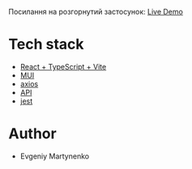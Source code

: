Посилання на розгорнутий застосунок: [Live Demo](https://stellular-sprite-09e14f.netlify.app/)

# Tech stack

- [React + TypeScript + Vite](https://vite.dev/guide/)
- [MUI](https://mui.com/)
- [axios](https://axios-http.com/docs/intro)
- [API](https://api.openweathermap.org)
- [jest](https://jestjs.io/)

# Author

- Evgeniy Martynenko
